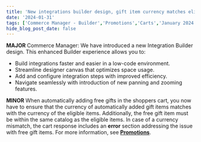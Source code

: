 ```yaml
---
title: 'New integrations builder design, gift item currency matches eligible item currency'
date: '2024-01-31'
tags: ['Commerce Manager - Builder','Promotions','Carts','January 2024']
hide_blog_post_date: false
---
```


**MAJOR** Commerce Manager: We have introduced a new Integration Builder design. This enhanced Builder experience allows you to:

*   Build integrations faster and easier in a low-code environment.
*   Streamline designer canvas that optimizes space usage.
*   Add and configure integration steps with improved efficiency.
*   Navigate seamlessly with introduction of new panning and zooming features.

**MINOR** When automatically adding free gifts in the shoppers cart, you now have to ensure that the currency of automatically added gift items matches with the currency of the eligible items. Additionally, the free gift item must be within the same catalog as the eligible items. In case of a currency mismatch, the cart response includes an **error** section addressing the issue with free gift items. For more information, see **[Promotions](https://elasticpath.dev/docs/commerce-cloud/promotions/promotions-overview)**.
